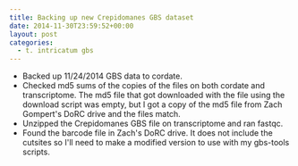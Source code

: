 ```yaml
---
title: Backing up new Crepidomanes GBS dataset
date: 2014-11-30T23:59:52+00:00
layout: post
categories:
  - t. intricatum gbs
---
```

  * Backed up 11/24/2014 GBS data to cordate.
  * Checked md5 sums of the copies of the files on both cordate and transcriptome. The md5 file that got downloaded with the file using the download script was empty, but I got a copy of the md5 file from Zach Gompert's DoRC drive and the files match.
  * Unzipped the Crepidomanes GBS file on transcriptome and ran fastqc.
  * Found the barcode file in Zach's DoRC drive. It does not include the cutsites so I'll need to make a modified version to use with my gbs-tools scripts.
